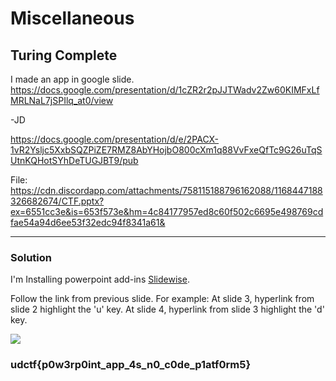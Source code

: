 # Miscellaneous

## Turing Complete

I made an app in google slide. https://docs.google.com/presentation/d/1cZR2r2pJJTWadv2Zw60KIMFxLfMRLNaL7jSPIlq_at0/view

-JD

https://docs.google.com/presentation/d/e/2PACX-1vR2Ysljc5XxbSQZPiZE7RMZ8AbYHojbO800cXm1q88VvFxeQfTc9G26uTqSUtnKQHotSYhDeTUGJBT9/pub

File: https://cdn.discordapp.com/attachments/758115188796162088/1168447188326682674/CTF.pptx?ex=6551cc3e&is=653f573e&hm=4c84177957ed8c60f502c6695e498769cdfae54a94d6ee53f32edc94f8341a61&

---

### Solution

I'm Installing powerpoint add-ins [Slidewise](https://neuxpower.com/slidewise-powerpoint-add-in).

Follow the link from previous slide. For example: At slide 3, hyperlink from slide 2 highlight the 'u' key. At slide 4, hyperlink from slide 3 highlight the 'd' key.

![](https://media.discordapp.net/attachments/758115188796162088/1168448441639260261/image.png?ex=6551cd69&is=653f5869&hm=fa3f75f5bc04b59cf64bfa8f1a613e1df13b81ef98ed56b1468855b695043c9f&=&width=2160&height=952)


### udctf{p0w3rp0int_app_4s_n0_c0de_p1atf0rm5}